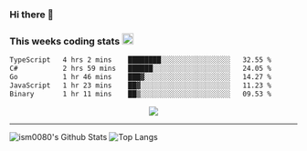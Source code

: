 ### Hi there 👋

<!--START_SECTION:giphy-->
<!--END_SECTION:giphy-->

### This weeks coding stats <img src="https://media1.giphy.com/media/LmNwrBhejkK9EFP504/giphy.gif?cid=ecf05e4723nsktnyyj53u162g7cy5rjqfg6gz06kxdg5y55g&rid=giphy.gif" width="20" height="20" />
<!--START_SECTION:waka-->

```txt
TypeScript   4 hrs 2 mins    ████████░░░░░░░░░░░░░░░░░   32.55 %
C#           2 hrs 59 mins   ██████░░░░░░░░░░░░░░░░░░░   24.05 %
Go           1 hr 46 mins    ███▓░░░░░░░░░░░░░░░░░░░░░   14.27 %
JavaScript   1 hr 23 mins    ██▓░░░░░░░░░░░░░░░░░░░░░░   11.23 %
Binary       1 hr 11 mins    ██▒░░░░░░░░░░░░░░░░░░░░░░   09.53 %
```

<!--END_SECTION:waka-->

<!--START_SECTION:comicstrip-->
<p align="center">
 <a href="https://xkcd.com/">
 <img src="https://imgs.xkcd.com/comics/a_halloween_carol.png" />
</a>
</p>
<!--END_SECTION:comicstrip-->

---

![ism0080's Github Stats](https://github-readme-stats.vercel.app/api?username=ism0080&show_icons=true%hide_border=true&hide=issues)
![Top Langs](https://github-readme-stats.vercel.app/api/top-langs/?username=ism0080&layout=compact)

<!--
**ism0080/ism0080** is a ✨ _special_ ✨ repository because its `README.md` (this file) appears on your GitHub profile.

Here are some ideas to get you started:

- 🔭 I’m currently working on ...
- 🌱 I’m currently learning ...
- 👯 I’m looking to collaborate on ...
- 🤔 I’m looking for help with ...
- 💬 Ask me about ...
- 📫 How to reach me: ...
- 😄 Pronouns: ...
- ⚡ Fun fact: ...
-->
